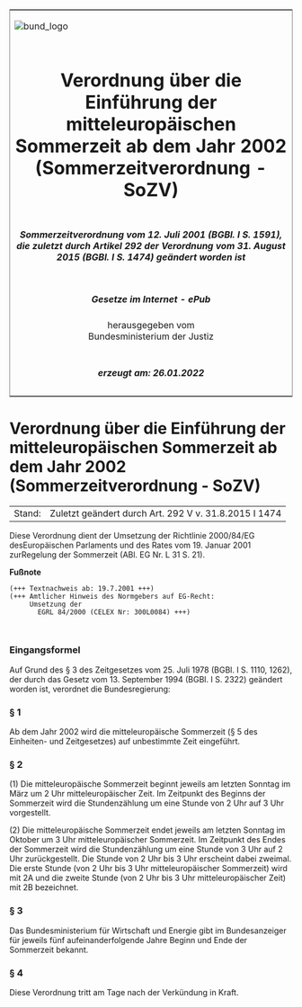 <span id="DECKBLATT.html"></span>

<table border="0" frame="border" width="100%">

<tr valign="top">

<td align="left">

![bund\_logo](BfJ_2021_Web_de_de.gif)

</td>

<td align="right">

 

</td>

</tr>

<tr align="center" valign="middle">

<td colspan="2">

# Verordnung über die Einführung der mitteleuropäischen Sommerzeit ab dem Jahr 2002 (Sommerzeitverordnung - SoZV)

</td>

</tr>

<tr align="center" valign="middle">

<td colspan="2">

##### Sommerzeitverordnung vom 12. Juli 2001 (BGBl. I S. 1591), die zuletzt durch Artikel 292 der Verordnung vom 31. August 2015 (BGBl. I S. 1474) geändert worden ist

</td>

</tr>

<tr align="center" valign="middle">

<td colspan="2">

  
  

##### Gesetze im Internet - ePub  
  
herausgegeben vom  
Bundesministerium der Justiz

</td>

</tr>

<tr align="center" valign="bottom">

<td colspan="2">

  
  

##### erzeugt am: 26.01.2022

</td>

</tr>

</table>

<span id="BJNR159100001.html"></span>

# Verordnung über die Einführung der mitteleuropäischen Sommerzeit ab dem Jahr 2002 (Sommerzeitverordnung - SoZV)

<div>

<div class="jnhtml">

|        |                                                       |
| ------ | ----------------------------------------------------- |
| Stand: | Zuletzt geändert durch Art. 292 V v. 31.8.2015 I 1474 |

</div>

</div>

<div>

<div class="jnhtml">

<div>

<div class="jurAbsatz">

Diese Verordnung dient der Umsetzung der Richtlinie 2000/84/EG
desEuropäischen Parlaments und des Rates vom 19. Januar 2001
zurRegelung der Sommerzeit (ABl. EG Nr. L 31 S. 21).

</div>

</div>

</div>

</div>

<div>

  
**Fußnote**

<div class="jnhtml">

<div>

<div class="jurAbsatz">

  

``` 
(+++ Textnachweis ab: 19.7.2001 +++)
(+++ Amtlicher Hinweis des Normgebers auf EG-Recht:
     Umsetzung der
       EGRL 84/2000 (CELEX Nr: 300L0084) +++)

 
```

</div>

</div>

</div>

</div>

<span id="BJNR159100001BJNE000100305.html"></span>

### Eingangsformel  

<div>

<div class="jnhtml">

<div>

<div class="jurAbsatz">

Auf Grund des § 3 des Zeitgesetzes vom 25. Juli 1978 (BGBl. I S. 1110,
1262), der durch das Gesetz vom 13. September 1994 (BGBl. I S. 2322)
geändert worden ist, verordnet die Bundesregierung:

</div>

</div>

</div>

</div>

<span id="BJNR159100001BJNE000201310.html"></span>

### § 1  

<div>

<div class="jnhtml">

<div>

<div class="jurAbsatz">

Ab dem Jahr 2002 wird die mitteleuropäische Sommerzeit (§ 5 des
Einheiten- und Zeitgesetzes) auf unbestimmte Zeit eingeführt.

</div>

</div>

</div>

</div>

<span id="BJNR159100001BJNE000300305.html"></span>

### § 2  

<div>

<div class="jnhtml">

<div>

<div class="jurAbsatz">

(1) Die mitteleuropäische Sommerzeit beginnt jeweils am letzten Sonntag
im März um 2 Uhr mitteleuropäischer Zeit. Im Zeitpunkt des Beginns der
Sommerzeit wird die Stundenzählung um eine Stunde von 2 Uhr auf 3 Uhr
vorgestellt.

</div>

<div class="jurAbsatz">

(2) Die mitteleuropäische Sommerzeit endet jeweils am letzten Sonntag im
Oktober um 3 Uhr mitteleuropäischer Sommerzeit. Im Zeitpunkt des Endes
der Sommerzeit wird die Stundenzählung um eine Stunde von 3 Uhr auf 2
Uhr zurückgestellt. Die Stunde von 2 Uhr bis 3 Uhr erscheint dabei
zweimal. Die erste Stunde (von 2 Uhr bis 3 Uhr mitteleuropäischer
Sommerzeit) wird mit 2A und die zweite Stunde (von 2 Uhr bis 3 Uhr
mitteleuropäischer Zeit) mit 2B bezeichnet.

</div>

</div>

</div>

</div>

<span id="BJNR159100001BJNE000402118.html"></span>

### § 3  

<div>

<div class="jnhtml">

<div>

<div class="jurAbsatz">

Das Bundesministerium für Wirtschaft und Energie gibt im Bundesanzeiger
für jeweils fünf aufeinanderfolgende Jahre Beginn und Ende der
Sommerzeit bekannt.

</div>

</div>

</div>

</div>

<span id="BJNR159100001BJNE000500305.html"></span>

### § 4  

<div>

<div class="jnhtml">

<div>

<div class="jurAbsatz">

Diese Verordnung tritt am Tage nach der Verkündung in Kraft.

</div>

</div>

</div>

</div>
